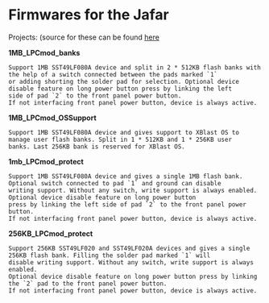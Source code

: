 # Firmwares for the Jafar


Projects: (source for these can be found [here](https://github.com/Kekule-OXC/aladdin-xt-cpld)

**1MB_LPCmod_banks**
    
    Support 1MB SST49LF080A device and split in 2 * 512KB flash banks with the help of a switch connected between the pads marked `1` 
    or adding shorting the solder pad for selection. Optional device disable feature on long power button press by linking the left
    side of pad `2` to the front panel power button.
    If not interfacing front panel power button, device is always active.
    
**1MB_LPCmod_OSSupport**
    
    Support 1MB SST49LF080A device and gives support to XBlast OS to manage user flash banks. Split in 1 * 512KB and 1 * 256KB user
    banks. Last 256KB bank is reserved for XBlast OS.
    
**1mb_LPCmod_protect**
    
    Support 1MB SST49LF080A device and gives a single 1MB flash bank. Optional switch connected to pad `1` and ground can disable
    writing support. Without any switch, write support is always enabled. Optional device disable feature on long power button 
    press by linking the left side of pad `2` to the front panel power button.
    If not interfacing front panel power button, device is always active.

**256KB_LPCmod_protect**
    
    Support 256KB SST49LF020 and SST49LF020A devices and gives a single 256KB flash bank. Filling the solder pad marked `1` will
    disable writing support. Without any switch, write support is always enabled.
    Optional device disable feature on long power button press by linking the `2` pad to the front panel power button.
    If not interfacing front panel power button, device is always active.



